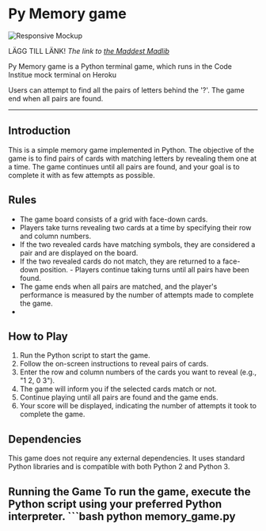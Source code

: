 # Py Memory game

![Responsive Mockup](images/)

LÄGG TILL LÄNK! *The link to [the Maddest Madlib](https://the-maddest-madlib.onrender.com)*

Py Memory game is a Python terminal game, which runs in the Code Institue mock terminal on Heroku

Users can attempt to find all the pairs of letters behind the '?'. The game end when all pairs are found.

---

## Introduction 

This is a simple memory game implemented in Python. The objective of the game is to find pairs of cards with matching letters by revealing them one at a time. The game continues until all pairs are found, and your goal is to complete it with as few attempts as possible. 

## Rules 
- The game board consists of a grid with face-down cards. 
- Players take turns revealing two cards at a time by specifying their row and column numbers.
- If the two revealed cards have matching symbols, they are considered a pair and are displayed on the board.
- If the two revealed cards do not match, they are returned to a face-down position. - Players continue taking turns until all pairs have been found.
- The game ends when all pairs are matched, and the player's performance is measured by the number of attempts made to complete the game.
-
## How to Play 
1. Run the Python script to start the game.
2. Follow the on-screen instructions to reveal pairs of cards.
3. Enter the row and column numbers of the cards you want to reveal (e.g., "1 2, 0 3").
4. The game will inform you if the selected cards match or not.
5. Continue playing until all pairs are found and the game ends.
6. Your score will be displayed, indicating the number of attempts it took to complete the game.


## Dependencies 

This game does not require any external dependencies. It uses standard Python libraries and is compatible with both Python 2 and Python 3. 

## Running the Game To run the game, execute the Python script using your preferred Python interpreter. ```bash python memory_game.py
